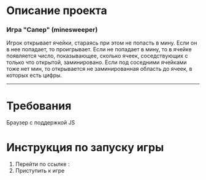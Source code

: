 # Описание проекта
### Игра "Сапер" (minesweeper)
Игрок открывает ячейки, стараясь при этом не попасть в мину. Если он в нее попадает, то проигрывает. Если не попадает в мину, то в ячейке появляется число, показывающее, сколько ячеек, соседствующих с только что открытой, заминировано. Если под соседними ячейками тоже нет мин, то открывается не заминированная область до ячеек, в которых есть цифры. 
* * *

# Требования
Браузер с поддержкой JS

# Инструкция по запуску игры
1. Перейти по ссылке : 
2. Приступить к игре 
